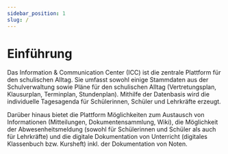 ```yaml
---
sidebar_position: 1
slug: /
---
```


# Einführung

Das Information & Communication Center (ICC) ist die zentrale Plattform für den schulischen Alltag. Sie umfasst sowohl
einige Stammdaten aus der Schulverwaltung sowie Pläne für den schulischen Alltag (Vertretungsplan, Klausurplan, Terminplan,
Stundenplan). Mithilfe der Datenbasis wird die individuelle Tagesagenda für Schülerinnen, Schüler und Lehrkräfte erzeugt.

Darüber hinaus bietet die Plattform Möglichkeiten zum Austausch von Informationen (Mitteilungen, Dokumentensammlung, Wiki),
die Möglichkeit der Abwesenheitsmeldung (sowohl für Schülerinnen und Schüler als auch für Lehrkräfte) und die digitale
Dokumentation von Unterricht (digitales Klassenbuch bzw. Kursheft) inkl. der Dokumentation von Noten.

